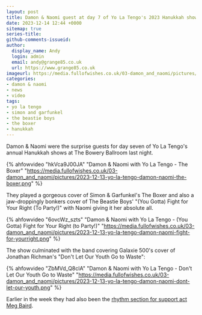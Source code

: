 ```yaml
---
layout: post
title: Damon & Naomi guest at day 7 of Yo La Tengo's 2023 Hanukkah shows
date: 2023-12-14 12:44 +0000
sitemap: true
series-title:
github-comments-issueid:
author:
  display_name: Andy
  login: admin
  email: andy@grange85.co.uk
  url: https://www.grange85.co.uk
imageurl: https://media.fullofwishes.co.uk/03-damon_and_naomi/pictures/2023-12-13-yo-la-tengo-damon-naomi-fight-for-yourright.png
categories:
- damon & naomi
- news
- video
tags:
- yo la tengo
- simon and garfunkel
- the beastie boys
- the boxer
- hanukkah
---
```

Damon & Naomi were the surprise guests for day seven of Yo La Tengo's annual Hanukkah shows at The Bowery Ballroom last night. 

{% ahfowvideo "hkVca9J00JA" "Damon & Naomi with Yo La Tengo - The Boxer" "https://media.fullofwishes.co.uk/03-damon_and_naomi/pictures/2023-12-13-yo-la-tengo-damon-naomi-the-boxer.png" %}

They played a gorgeous cover of Simon & Garfunkel's The Boxer and also a jaw-droppingly bonkers cover of The Beastie Boys' "(You Gotta) Fight for Your Right (To Party!)" with Naomi giving it her absolute all.

<!--more-->

{% ahfowvideo "6ovcWz_szts" "Damon & Naomi with Yo La Tengo - (You Gotta) Fight for Your Right (to Party!)" "https://media.fullofwishes.co.uk/03-damon_and_naomi/pictures/2023-12-13-yo-la-tengo-damon-naomi-fight-for-yourright.png" %}

The show culminated with the band covering Galaxie 500's cover of Jonathan Richman's "Don't Let Our Youth Go to Waste":

{% ahfowvideo "ZbMVd_Q8clA" "Damon & Naomi with Yo La Tengo - Don't Let Our Youth Go to Waste" "https://media.fullofwishes.co.uk/03-damon_and_naomi/pictures/2023-12-13-yo-la-tengo-damon-naomi-dont-let-our-youth.png" %}

Earlier in the week they had also been the [rhythm section for support act Meg Baird](https://www.instagram.com/p/C0wuW2KrgJT/).
